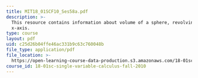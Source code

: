 ```yaml
---
title: MIT18_01SCF10_Ses58a.pdf
description: >-
  This resource contains information about volume of a sphere, revolving about
  x-axis.
type: course
layout: pdf
uid: c25d26b04ffe46ac331b9c63c760048b
file_type: application/pdf
file_location: >-
  https://open-learning-course-data-production.s3.amazonaws.com/18-01sc-single-variable-calculus-fall-2010/c25d26b04ffe46ac331b9c63c760048b_MIT18_01SCF10_Ses58a.pdf
course_id: 18-01sc-single-variable-calculus-fall-2010
---
```

